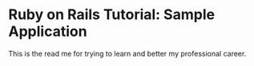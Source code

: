 # Ruby on Rails Tutorial: Sample Application

This is the read me for trying to learn and better my professional career.